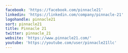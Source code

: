 ```yaml
---
facebook: 'https://facebook.com/pinnacle21'
linkedin: 'https://linkedin.com/company/pinnacle-21'
logohandle: pinnacle21
sort: pinnacle21
title: Pinnacle 21
twitter: pinnacle_21
website: 'https://www.pinnacle21.com/'
youtube: 'https://youtube.com/user/pinnacle21llc'
---
```

